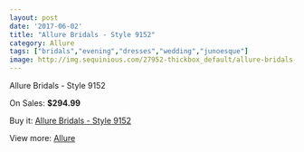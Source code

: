 ```yaml
---
layout: post
date: '2017-06-02'
title: "Allure Bridals - Style 9152"
category: Allure
tags: ["bridals","evening","dresses","wedding","junoesque"]
image: http://img.sequinious.com/27952-thickbox_default/allure-bridals-style-9152.jpg
---
```

Allure Bridals - Style 9152

On Sales: **$294.99**
<a href="https://www.sequinious.com/allure/21-allure-bridals-style-9152.html"><amp-img layout="responsive" width="600" height="600" src="//img.sequinious.com/27952-thickbox_default/allure-bridals-style-9152.jpg" alt="Allure Bridals - Style 9152 0" /></a>
<a href="https://www.sequinious.com/allure/21-allure-bridals-style-9152.html"><amp-img layout="responsive" width="600" height="600" src="//img.sequinious.com/27957-thickbox_default/allure-bridals-style-9152.jpg" alt="Allure Bridals - Style 9152 1" /></a>
<a href="https://www.sequinious.com/allure/21-allure-bridals-style-9152.html"><amp-img layout="responsive" width="600" height="600" src="//img.sequinious.com/27956-thickbox_default/allure-bridals-style-9152.jpg" alt="Allure Bridals - Style 9152 2" /></a>
<a href="https://www.sequinious.com/allure/21-allure-bridals-style-9152.html"><amp-img layout="responsive" width="600" height="600" src="//img.sequinious.com/27955-thickbox_default/allure-bridals-style-9152.jpg" alt="Allure Bridals - Style 9152 3" /></a>
<a href="https://www.sequinious.com/allure/21-allure-bridals-style-9152.html"><amp-img layout="responsive" width="600" height="600" src="//img.sequinious.com/27954-thickbox_default/allure-bridals-style-9152.jpg" alt="Allure Bridals - Style 9152 4" /></a>
<a href="https://www.sequinious.com/allure/21-allure-bridals-style-9152.html"><amp-img layout="responsive" width="600" height="600" src="//img.sequinious.com/27953-thickbox_default/allure-bridals-style-9152.jpg" alt="Allure Bridals - Style 9152 5" /></a>

Buy it: [Allure Bridals - Style 9152](https://www.sequinious.com/allure/21-allure-bridals-style-9152.html "Allure Bridals - Style 9152")

View more: [Allure](https://www.sequinious.com/12-allure "Allure")